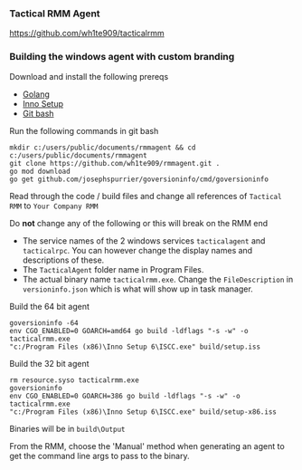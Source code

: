 ### Tactical RMM Agent
https://github.com/wh1te909/tacticalrmm


### Building the windows agent with custom branding
Download and install the following prereqs
- [Golang](https://golang.org/dl/go1.16.windows-amd64.msi)
- [Inno Setup](https://jrsoftware.org/isdl.php)
- [Git bash](https://github.com/git-for-windows/git/releases/download/v2.30.0.windows.2/Git-2.30.0.2-64-bit.exe)


Run the following commands in git bash
```
mkdir c:/users/public/documents/rmmagent && cd c:/users/public/documents/rmmagent
git clone https://github.com/wh1te909/rmmagent.git .
go mod download
go get github.com/josephspurrier/goversioninfo/cmd/goversioninfo
```

Read through the code / build files and change all references of ```Tactical RMM``` to ```Your Company RMM```

Do __not__ change any of the following or this will break on the RMM end
- The service names of the 2 windows services ```tacticalagent``` and ```tacticalrpc```. You can however change the display names and descriptions of these.
- The ```TacticalAgent``` folder name in Program Files.
- The actual binary name ```tacticalrmm.exe```. Change the ```FileDescription``` in ```versioninfo.json``` which is what will show up in task manager.

Build the 64 bit agent
```
goversioninfo -64
env CGO_ENABLED=0 GOARCH=amd64 go build -ldflags "-s -w" -o tacticalrmm.exe
"c:/Program Files (x86)\Inno Setup 6\ISCC.exe" build/setup.iss
```

Build the 32 bit agent
```
rm resource.syso tacticalrmm.exe
goversioninfo
env CGO_ENABLED=0 GOARCH=386 go build -ldflags "-s -w" -o tacticalrmm.exe
"c:/Program Files (x86)\Inno Setup 6\ISCC.exe" build/setup-x86.iss
```

Binaries will be in ```build\Output```

From the RMM, choose the 'Manual' method when generating an agent to get the command line args to pass to the binary.

